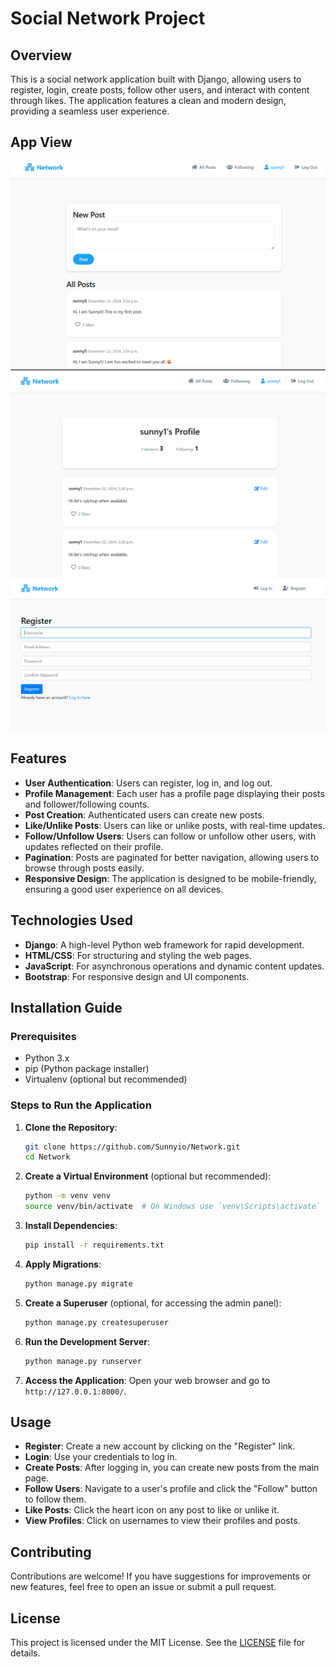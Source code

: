 # Social Network Project

## Overview

This is a social network application built with Django, allowing users to register, login, create posts, follow other users, and interact with content through likes. The application features a clean and modern design, providing a seamless user experience.

## App View

![All Posts](images/all_post.png)
![Profile](images/profile.png)
![Register](images/register.png)

## Features

- **User Authentication**: Users can register, log in, and log out.
- **Profile Management**: Each user has a profile page displaying their posts and follower/following counts.
- **Post Creation**: Authenticated users can create new posts.
- **Like/Unlike Posts**: Users can like or unlike posts, with real-time updates.
- **Follow/Unfollow Users**: Users can follow or unfollow other users, with updates reflected on their profile.
- **Pagination**: Posts are paginated for better navigation, allowing users to browse through posts easily.
- **Responsive Design**: The application is designed to be mobile-friendly, ensuring a good user experience on all devices.

## Technologies Used

- **Django**: A high-level Python web framework for rapid development.
- **HTML/CSS**: For structuring and styling the web pages.
- **JavaScript**: For asynchronous operations and dynamic content updates.
- **Bootstrap**: For responsive design and UI components.

## Installation Guide

### Prerequisites

- Python 3.x
- pip (Python package installer)
- Virtualenv (optional but recommended)

### Steps to Run the Application

1. **Clone the Repository**:
   ```bash
   git clone https://github.com/Sunnyio/Network.git
   cd Network
   ```

2. **Create a Virtual Environment** (optional but recommended):
   ```bash
   python -m venv venv
   source venv/bin/activate  # On Windows use `venv\Scripts\activate`
   ```

3. **Install Dependencies**:
   ```bash
   pip install -r requirements.txt
   ```

4. **Apply Migrations**:
   ```bash
   python manage.py migrate
   ```

5. **Create a Superuser** (optional, for accessing the admin panel):
   ```bash
   python manage.py createsuperuser
   ```

6. **Run the Development Server**:
   ```bash
   python manage.py runserver
   ```

7. **Access the Application**:
   Open your web browser and go to `http://127.0.0.1:8000/`.

## Usage

- **Register**: Create a new account by clicking on the "Register" link.
- **Login**: Use your credentials to log in.
- **Create Posts**: After logging in, you can create new posts from the main page.
- **Follow Users**: Navigate to a user's profile and click the "Follow" button to follow them.
- **Like Posts**: Click the heart icon on any post to like or unlike it.
- **View Profiles**: Click on usernames to view their profiles and posts.

## Contributing

Contributions are welcome! If you have suggestions for improvements or new features, feel free to open an issue or submit a pull request.

## License

This project is licensed under the MIT License. See the [LICENSE](LICENSE) file for details.
